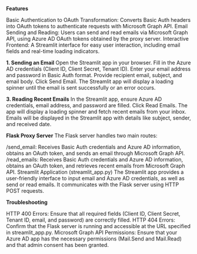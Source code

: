 **Features**

Basic Authentication to OAuth Transformation: Converts Basic Auth headers into OAuth tokens to authenticate requests with Microsoft Graph API.
Email Sending and Reading: Users can send and read emails via Microsoft Graph API, using Azure AD OAuth tokens obtained by the proxy server.
Interactive Frontend: A Streamlit interface for easy user interaction, including email fields and real-time loading indicators.

**1. Sending an Email**
Open the Streamlit app in your browser.
Fill in the Azure AD credentials (Client ID, Client Secret, Tenant ID).
Enter your email address and password in Basic Auth format.
Provide recipient email, subject, and email body.
Click Send Email. The Streamlit app will display a loading spinner until the email is sent successfully or an error occurs.

**3. Reading Recent Emails**
In the Streamlit app, ensure Azure AD credentials, email address, and password are filled.
Click Read Emails. The app will display a loading spinner and fetch recent emails from your inbox.
Emails will be displayed in the Streamlit app with details like subject, sender, and received date.

**Flask Proxy Server**
The Flask server handles two main routes:

/send_email: Receives Basic Auth credentials and Azure AD information, obtains an OAuth token, and sends an email through Microsoft Graph API.
/read_emails: Receives Basic Auth credentials and Azure AD information, obtains an OAuth token, and retrieves recent emails from Microsoft Graph API.
Streamlit Application (streamlit_app.py)
The Streamlit app provides a user-friendly interface to input email and Azure AD credentials, as well as send or read emails. It communicates with the Flask server using HTTP POST requests.

**Troubleshooting**

HTTP 400 Errors: Ensure that all required fields (Client ID, Client Secret, Tenant ID, email, and password) are correctly filled.
HTTP 404 Errors: Confirm that the Flask server is running and accessible at the URL specified in streamlit_app.py.
Microsoft Graph API Permissions: Ensure that your Azure AD app has the necessary permissions (Mail.Send and Mail.Read) and that admin consent has been granted.
